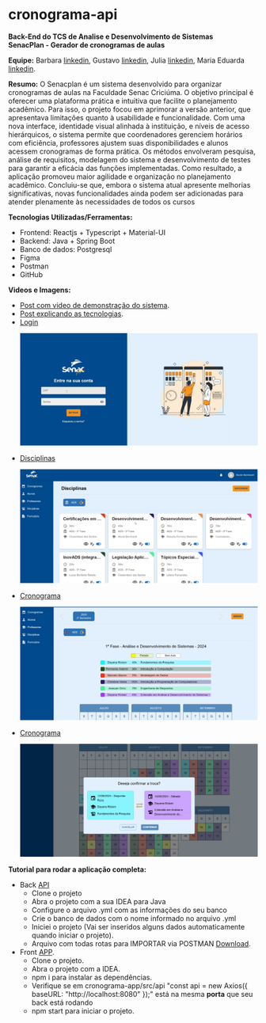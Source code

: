 # cronograma-api

**Back-End do TCS de Analise e Desenvolvimento de Sistemas**<br>
**SenacPlan -  Gerador de cronogramas de aulas**

**Equipe:**
Barbara [linkedin](https://www.linkedin.com/in/barbara-s-b052b1140/), 
Gustavo [linkedin](https://www.linkedin.com/in/gustavo-albonico-goncalves/), 
Julia  [linkedin](https://www.linkedin.com/in/juliatibes/), 
Maria Eduarda [linkedin](https://www.linkedin.com/in/maria-eduarda-rebelo-961306193/).

**Resumo:**
  O Senacplan é um sistema desenvolvido para organizar cronogramas de aulas na Faculdade Senac Criciúma. O objetivo principal é oferecer uma plataforma prática e intuitiva que facilite o planejamento acadêmico. Para isso, o projeto focou em aprimorar a versão anterior, que apresentava limitações quanto à usabilidade e funcionalidade. Com uma nova interface, identidade visual alinhada à instituição, e níveis de acesso hierárquicos, o sistema permite que coordenadores gerenciem horários com eficiência, professores ajustem suas disponibilidades e alunos acessem cronogramas de forma prática. Os métodos envolveram pesquisa, análise de requisitos, modelagem do sistema e desenvolvimento de testes para garantir a eficácia das funções implementadas. Como resultado, a aplicação promoveu maior agilidade e organização no planejamento acadêmico. Concluiu-se que, embora o sistema atual apresente melhorias significativas, novas funcionalidades ainda podem ser adicionadas para atender plenamente às necessidades de todos os cursos
  
**Tecnologias Utilizadas/Ferramentas:**
- Frontend: Reactjs + Typescript + Material-UI
- Backend: Java + Spring Boot 
- Banco de dados: Postgresql
- Figma
- Postman
- GitHub

**Videos e Imagens:**
- [Post com video de demonstração do sistema](https://www.linkedin.com/feed/update/urn:li:activity:7282042694523064320/).
- [Post explicando as tecnologias](https://www.linkedin.com/feed/update/urn:li:activity:7284558012415942656/).
- [Login](https://www.linkedin.com/feed/update/urn:li:activity:7282042694523064320/)
    <a href="https://www.linkedin.com/feed/update/urn:li:activity:7282042694523064320/"><p><img src="./assets/img/login.png" width="600"/></p></a>
- [Disciplinas](https://www.linkedin.com/feed/update/urn:li:activity:7282042694523064320/)
    <a href="https://www.linkedin.com/feed/update/urn:li:activity:7282042694523064320/"><p><img src="./assets/img/disciplinas.png" width="600"/></p></a>
- [Cronograma](https://www.linkedin.com/feed/update/urn:li:activity:7282042694523064320/)
    <a href="https://www.linkedin.com/feed/update/urn:li:activity:7282042694523064320/"><p><img src="./assets/img/cronograma.png" width="600"/></p></a>
- [Cronograma](https://www.linkedin.com/feed/update/urn:li:activity:7282042694523064320/)
    <a href="https://www.linkedin.com/feed/update/urn:li:activity:7282042694523064320/"><p><img src="./assets/img/cronograma-trocar-dia.png" width="600"/></p></a>

**Tutorial para rodar a aplicação completa:**
   - Back [API](https://github.com/GustavoAlbonico/cronograma-api)
     - Clone o projeto
     - Abra o projeto com a sua IDEA para Java
     - Configure o arquivo .yml com as informações do seu banco
     - Crie o banco de dados com o nome informado no arquivo .yml
     - Iniciei o projeto (Vai ser inseridos alguns dados automaticamente quando iniciar o projeto).
     - Arquivo com todas rotas para IMPORTAR via POSTMAN [Download](https://raw.githubusercontent.com/GustavoAlbonico/cronograma-api/assets/CRONOGRAMA.postman_collection.json).
   - Front [APP](https://github.com/juliatibes/cronograma-app).
     - Clone o projeto.
     - Abra o projeto com a IDEA.
     - npm i para instalar as dependências.
     - Verifique se em cronograma-app/src/api "const api = new Axios({ baseURL: "http://localhost:8080" });" está na mesma **porta** que seu back está rodando
     - npm start para iniciar o projeto.
